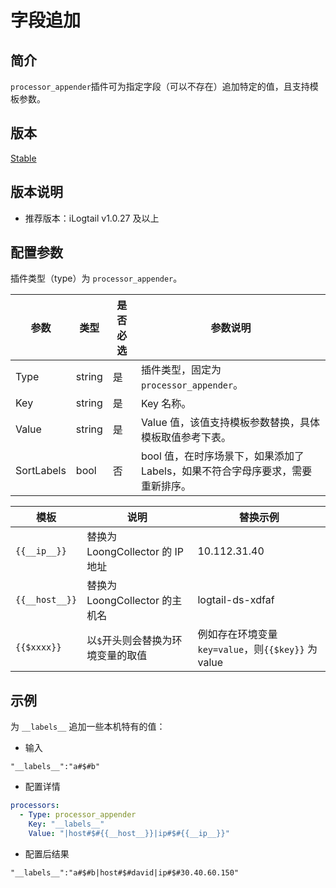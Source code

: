 # 字段追加

## 简介

`processor_appender`插件可为指定字段（可以不存在）追加特定的值，且支持模板参数。

## 版本

[Stable](../../stability-level.md)

## 版本说明

* 推荐版本：iLogtail v1.0.27 及以上

## 配置参数

插件类型（type）为 `processor_appender`。

| 参数       | 类型   | 是否必选 | 参数说明                                                                       |
| ---------- | ------ | -------- | ------------------------------------------------------------------------------ |
| Type       | string | 是       | 插件类型，固定为`processor_appender`。                                         |
| Key        | string | 是       | Key 名称。                                                                     |
| Value      | string | 是       | Value 值，该值支持模板参数替换，具体模板取值参考下表。                         |
| SortLabels | bool   | 否       | bool 值，在时序场景下，如果添加了 Labels，如果不符合字母序要求，需要重新排序。 |

| 模板           | 说明                              | 替换示例                                            |
| -------------- | --------------------------------- | --------------------------------------------------- |
| `{{__ip__}}`   | 替换为 LoongCollector 的 IP 地址         | 10.112.31.40                                        |
| `{{__host__}}` | 替换为 LoongCollector 的主机名           | logtail-ds-xdfaf                                    |
| `{{$xxxx}}`    | 以`$`开头则会替换为环境变量的取值 | 例如存在环境变量 `key=value`，则`{{$key}}` 为 value |

## 示例

为 `__labels__` 追加一些本机特有的值：

* 输入

```text
"__labels__":"a#$#b"
```

* 配置详情

```yaml
processors:
  - Type: processor_appender
    Key: "__labels__"
    Value: "|host#$#{{__host__}}|ip#$#{{__ip__}}"
```

* 配置后结果

```text
"__labels__":"a#$#b|host#$#david|ip#$#30.40.60.150"
```

